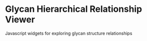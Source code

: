 # Glycan Hierarchical Relationship Viewer
Javascript widgets for exploring glycan structure relationships
